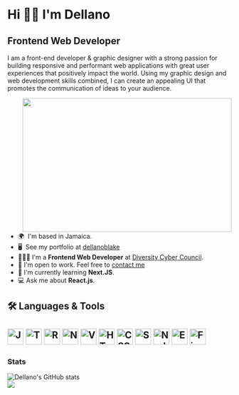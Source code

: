 Hi 👋🏽 I'm Dellano
=====================

Frontend Web Developer
--------------------------
I am a front-end developer & graphic designer with a strong passion for building responsive and performant web applications with great user experiences that positively impact the world. Using my graphic design and web development skills combined, I can create an appealing UI that promotes the communication of ideas to your audience.

<img align="right" width="470px" height="300px" src="https://media.giphy.com/media/PI3QGKFN6XZUCMMqJm/giphy.gif">

* 🌍   I'm based in Jamaica.
* 🖥️   See my portfolio at [dellanoblake](http://dellanoblake.com)
* 👨🏽‍💻   I'm a **Frontend Web Developer** at [Diversity Cyber Council](https://diversitycybercouncil.com).
* 👥   I'm open to work. Feel free to [contact me](mailto:dellano.blake@outlook.com)
* 🧠   I'm currently learning **Next.JS**.
* 💻   Ask me about **React.js**.  
 
<h2>🛠 Languages & Tools<h2>
<p align="left">

<a href="https://developer.mozilla.org/en-US/docs/Web/JavaScript" target="_blank" rel="noreferrer"><img src="https://raw.githubusercontent.com/danielcranney/readme-generator/main/public/icons/skills/javascript-colored.svg" width="36" height="36" alt="Javascript" /></a>
<a href="https://www.typescriptlang.org/" target="_blank" rel="noreferrer"><img src="https://raw.githubusercontent.com/danielcranney/readme-generator/main/public/icons/skills/typescript-colored.svg" width="36" height="36" alt="Typescript" /></a>
<a href="https://reactjs.org/" target="_blank" rel="noreferrer"><img src="https://raw.githubusercontent.com/danielcranney/readme-generator/main/public/icons/skills/react-colored.svg" width="36" height="36" alt="React" /></a>
<a href="https://nextjs.org/docs" target="_blank" rel="noreferrer"><img src="https://raw.githubusercontent.com/danielcranney/readme-generator/main/public/icons/skills/nextjs-colored.svg" width="36" height="36" alt="NextJs" /></a>
<a href="https://vuejs.org/" target="_blank" rel="noreferrer"><img src="https://raw.githubusercontent.com/danielcranney/readme-generator/main/public/icons/skills/vuejs-colored.svg" width="36" height="36" alt="Vue" /></a>
<a href="https://developer.mozilla.org/en-US/docs/Glossary/HTML5" target="_blank" rel="noreferrer"><img src="https://raw.githubusercontent.com/danielcranney/readme-generator/main/public/icons/skills/html5-colored.svg" width="36" height="36" alt="HTML5" /></a>
<a href="https://www.w3.org/TR/CSS/#css" target="_blank" rel="noreferrer"><img src="https://raw.githubusercontent.com/danielcranney/readme-generator/main/public/icons/skills/css3-colored.svg" width="36" height="36" alt="CSS3" /></a>
<a href="https://sass-lang.com/" target="_blank" rel="noreferrer"><img src="https://raw.githubusercontent.com/danielcranney/readme-generator/main/public/icons/skills/sass-colored.svg" width="36" height="36" alt="Sass" /></a>
<a href="https://nodejs.org/en/" target="_blank" rel="noreferrer"><img src="https://raw.githubusercontent.com/danielcranney/readme-generator/main/public/icons/skills/nodejs-colored.svg" width="36" height="36" alt="NodeJS" /></a>
<a href="https://expressjs.com/" target="_blank" rel="noreferrer"><img src="https://raw.githubusercontent.com/danielcranney/readme-generator/main/public/icons/skills/express-colored.svg" width="36" height="36" alt="Express" /></a>
<a href="https://firebase.google.com/" target="_blank" rel="noreferrer"><img src="https://raw.githubusercontent.com/danielcranney/readme-generator/main/public/icons/skills/firebase-colored.svg" width="36" height="36" alt="Firebase" /></a>

</p>

### Stats
![Dellano's GitHub stats](https://github-readme-stats.vercel.app/api?username=blakeusd&show_icons=true&theme=gruvbox)
<br>
![](https://komarev.com/ghpvc/?username=blakeusd&color=yellow)
